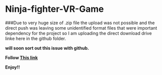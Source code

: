 # Ninja-fighter-VR-Game

###Due to very huge size of .zip file the upload was not possible and the direct push was leaving some unidentified format files that were important dependency for the project so I am uploading the direct download drive linke here in the github folder.

**will soon sort out this issue with github.**

**Follow [This link](https://drive.google.com/file/d/0B9TkcFiJdIn8bVJFcmw5YklwWTA/view?usp=sharing)**


**Enjoy!!**
